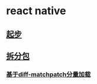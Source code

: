 # react native

## [起步](https://github.com/carvetime/study-react-native/tree/master/01-%E8%B5%B7%E6%AD%A5/AwesomeProject)
## [拆分包](https://github.com/carvetime/study-react-native/tree/master/02-分量加载)
### [基于diff-matchpatch分量加载](https://github.com/carvetime/study-react-native/blob/master/02-%E5%88%86%E9%87%8F%E5%8A%A0%E8%BD%BD/%E5%9F%BA%E4%BA%8Ediff-matchpatch%E5%88%86%E9%87%8F%E5%8A%A0%E8%BD%BD.md)
